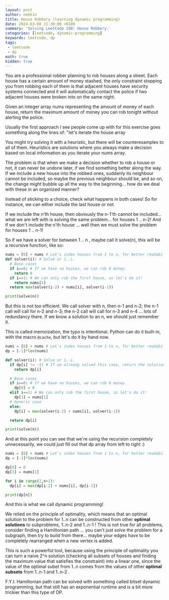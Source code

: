 ```yaml
---
layout: post
author: nemkin
title: House Robbery (learning dynamic programming)
date: 2024-03-08 21:30:00 +0100
summary: 'Solving LeetCode 198: House Robbery.'
categories: [leetcode, dynamic-programming]
keywords: leetcode, dp
tags:
 - leetcode
 - dp
math: true
hidden: true
---
```


You are a professional robber planning to rob houses along a street. Each house has a certain amount of money stashed, the only constraint stopping you from robbing each of them is that adjacent houses have security systems connected and it will automatically contact the police if two adjacent houses were broken into on the same night.

Given an integer array nums representing the amount of money of each house, return the maximum amount of money you can rob tonight without alerting the police.

Usually the first approach I see people come up with for this exercise goes something along the lines of: "let's iterate the house array

You might try solving it with a heuristic, but there will be counterexamples to all of them. Heuristics are solutions where you always make a decision based on local information as you iterate your nums array.

The problem is that when we make a decision whether to rob a house or not, it can never be undone later, if we find something better along the way. If we include a new house into the robbed ones, suddenly its neighbour cannot be included, so maybe the previous neighbour should be, and so on, the change might bubble up all the way to the beginning... how do we deal with these in an organized manner?

Instead of sticking to a choice, check what happens in both cases! So for instance, we can either include the last house or not.

If we include the n'th house, then obviously the n-1'th cannot be included... what we are left with is solving the same problem... for houses 1 .. n-2!  And if we don't include the n'th house ... well then we must solve the problem for houses 1 .. n-1!

So if we have a solver for between 1 .. n , maybe call it solve(n), this will be a recursive function, like so:

```python
nums = [0] + nums # Let's index houses from 1 to n, for better readability.
def solver(i): # Solve or 1..i.
  # Base cases
  if i==0: # If we have no houses, we can rob 0 money.
    return 0
  if i==1: # We can only rob the first house, so let's do it!
    return nums[1]
  return max(solver(i-2) + nums[i], solver(i-1))

print(solve(n))
```

But this is not too efficient. We call solver with n, then n-1 and n-2; the n-1 call will call for n-2 and n-3; the n-2 call will call for n-3 and n-4 ... lots of redundancy there. If we know a solution to an n, we should just remember it.

This is called memoization, the typo is intentional. Python can do it built-in, with the macro `@cache`, but let's do it by hand now.

```python
nums = [0] + nums # Let's index houses from 1 to n, for better readability.
dp = [-1]*len(nums)

def solver(i): # Solve or 1..i.
  if dp[i] != -1: # If we already solved this case, return the solution.
    return dp[i]

  # Base cases
  if i==0: # If we have no houses, we can rob 0 money.
    dp[0] = 0
  elif i==1: # We can only rob the first house, so let's do it!
    dp[1] = nums[1]
  # Generic case
  else:
    dp[i] = max(solver(i-2) + nums[i], solver(i-1))

  return dp[i]

print(solve(n))
```

And at this point you can see that we're using the recursion completely unnecessarily, we could just fill out that dp array from left to right :)

```python
nums = [0] + nums # Let's index houses from 1 to n, for better readability.
dp = [-1]*len(nums)

dp[0] = 0
dp[1] = nums[1]

for i in range(2,n+1):
  dp[i] = max(dp[i-2] + nums[i], dp[i-1])

print(dp[n])
```

And this is what we call dynamic programming!

We relied on the principle of optimality, which means that an optimal solution to the problem for 1..n can be constructed from other **optimal solutions** to subproblems, 1..n-2 and 1..n-1 ! This is not true for all problems, consider finding a Hamiltonian path ... you can't just solve the problem for a subgraph, then try to build from there... maybe your edges have to be completely rearranged when a new vertex is added.

This is such a powerful tool, because using the principle of optimality you can turn a naive 2^n solution (checking all subsets of houses and finding the maximum value that satisfies the constraint) into a linear one, since the value of the optimal subet from 1..n comes from the values of other **optimal subsets** from 1..n-1 and 1..n-2 .

F.Y.I. Hamiltonian path can be solved with something called bitset dynamic programming, but that still has an exponential runtime and is a bit more trickier than this type of DP.
